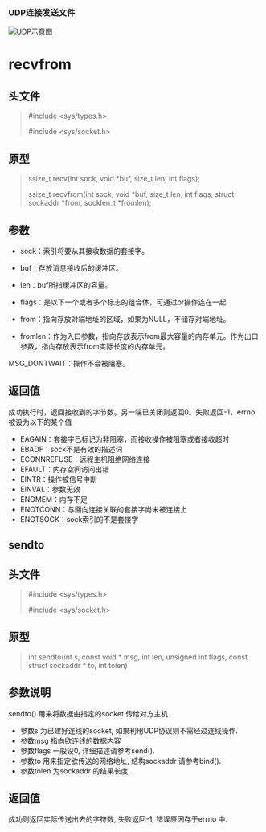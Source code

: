 ### UDP连接发送文件

![UDP示意图](https://uploadfiles.nowcoder.com/images/20190315/308571_1552654687053_263E6AFD1A48F8511D04B67EB12AA24C)



# recvfrom



## 头文件

> #include <sys/types.h>
>
> #include <sys/socket.h>

## 原型

> ssize_t recv(int sock, void *buf, size_t len, int flags);
>
> ssize_t recvfrom(int sock, void *buf, size_t len, int flags, struct sockaddr *from, socklen_t *fromlen);

 

## 参数  

* sock：索引将要从其接收数据的套接字。

* buf：存放消息接收后的缓冲区。

* len：buf所指缓冲区的容量。

* flags：是以下一个或者多个标志的组合体，可通过or操作连在一起
* from：指向存放对端地址的区域，如果为NULL，不储存对端地址。
* fromlen：作为入口参数，指向存放表示from最大容量的内存单元。作为出口参数，指向存放表示from实际长度的内存单元。

MSG_DONTWAIT：操作不会被阻塞。



## 返回值  

成功执行时，返回接收到的字节数。另一端已关闭则返回0。失败返回-1，errno被设为以下的某个值  

* EAGAIN：套接字已标记为非阻塞，而接收操作被阻塞或者接收超时
* EBADF：sock不是有效的描述词
* ECONNREFUSE：远程主机阻绝网络连接
* EFAULT：内存空间访问出错
* EINTR：操作被信号中断
* EINVAL：参数无效
* ENOMEM：内存不足
* ENOTCONN：与面向连接关联的套接字尚未被连接上
* ENOTSOCK：sock索引的不是套接字



## sendto



## 头文件

> #include <sys/types.h>   
>
> #include <sys/socket.h>



## 原型

> int sendto(int s, const void * msg, int len, unsigned int flags, const struct sockaddr * to, int tolen)



## 参数说明

sendto() 用来将数据由指定的socket 传给对方主机. 

* 参数s 为已建好连线的socket, 如果利用UDP协议则不需经过连线操作. 
* 参数msg 指向欲连线的数据内容
* 参数flags 一般设0, 详细描述请参考send(). 
* 参数to 用来指定欲传送的网络地址, 结构sockaddr 请参考bind(). 
* 参数tolen 为sockaddr 的结果长度.



## 返回值

成功则返回实际传送出去的字符数, 失败返回-1, 错误原因存于errno 中.